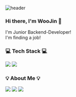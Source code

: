 ![header](https://capsule-render.vercel.app/api?type=Rounded&color=auto&height=120&section=header&text=new&nbsp;&nbsp;Developer("Park")&#59;&fontSize=70)

  
### Hi there, I'm WooJin 👋
I'm Junior Backend-Developer!   
I'm finding a job!     

    
    
### 💻 Tech Stack 💻
<img src="https://img.shields.io/badge/Java-3766AB?style=flat-square&logo=Java&logoColor=white"/> <img src="https://img.shields.io/badge/SpringBoot-6DB33F?style=flat-square&logo=SpringBoot&logoColor=white"/>    
  
  
### 💡 About Me 💡
<a href="https://motivate-dev.tistory.com/" target="_blank"><img src="https://img.shields.io/badge/Tech_Blog-red?style=flat-square&logo=Tech-Blog&logoColor=white"/></a> <a href="https://www.instagram.com/woo_jin911/" target="_blank"><img src="https://img.shields.io/badge/Instagram-pink?style=flat-square&logo=Instagram&logoColor=white"/></a> <img src="https://img.shields.io/badge/ak2j38@gmail.com-yellow?style=flat-square&logo=GMail&logoColor=white"/> 


<!--
**ak2j38/ak2j38** is a ✨ _special_ ✨ repository because its `README.md` (this file) appears on your GitHub profile.

Here are some ideas to get you started:

- 🔭 I’m currently working on ...
- 🌱 I’m currently learning ...
- 👯 I’m looking to collaborate on ...
- 🤔 I’m looking for help with ...
- 💬 Ask me about ...
- 📫 How to reach me: ...
- 😄 Pronouns: ...
- ⚡ Fun fact: ...
-->
